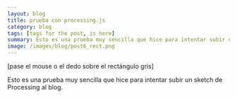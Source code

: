 ```yaml
---
layout: blog
title: prueba con processing.js
category: blog
tags: [tags for the post, is here]  
summary: Esto es una prueba muy sencilla que hice para intentar subir un sketch de Processing al blog. 
image: /images/blog/post6_rect.png
---
```


[pase el mouse o el dedo sobre el rectángulo gris]

Esto es una prueba muy sencilla que hice para intentar subir un sketch de Processing al blog. 
<br>

<canvas width="300" height="300" data-processing-sources="sketches/rect.pde"> </canvas>




<br><br>

